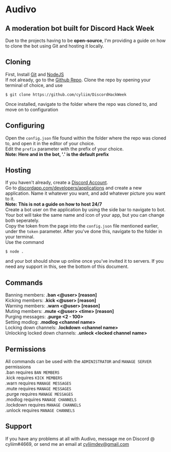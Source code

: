 # Audivo

## A moderation bot built for Discord Hack Week
Due to the projects having to be **open-source**, I'm providing a guide on how to clone the bot using Git and hosting it locally.<br>

## Cloning
First, Install [Git](https://git-scm.com) and [NodeJS](https://nodejs.org)<br>
If not already, go to the [Github Repo](https://github.com/cyliim/DiscordHackWeek). Clone the repo by opening your terminal of choice, and use 
```
$ git clone https://github.com/cyliim/DiscordHackWeek
```
Once installed, navigate to the folder where the repo was cloned to, and move on to configuration
## Configuring
Open the `config.json` file found within the folder where the repo was cloned to, and open it in the editor of your choice.<br>
Edit the `prefix` parameter with the prefix of your choice. <br>**Note: Here and in the bot, '.' is the default prefix**<br>
## Hosting
If you haven't already, create a [Discord Account](https://discordapp.com/).<br>
Go to [discordapp.com/developers/applications](https://discordapp.com/developers/applications) and create a new application. Name it whatever you want, and add whatever picture you want to it.<br>
**Note: This is not a guide on how to host 24/7**<br>
Create a bot user on the application by using the side bar to navigate to bot. Your bot will take the same name and icon of your app, but you can change both seperately.
<br>Copy the token from the page into the `config.json` file mentioned earlier, under the `token` parameter. After you've done this, navigate to the folder in your terminal.<br>
Use the command 
```
$ node .
```
and your bot should show up online once you've invited it to servers. If you need any support in this, see the bottom of this document.
## Commands
Banning members: **.ban <@user> [reason]**<br>
Kicking members: **.kick <@user> [reason]**<br>
Warning members: **.warn <@user> [reason]**<br>
Muting members: **.mute <@user> &lt;time&gt; [reason]**<br>
Purging messages: **.purge <2 - 100>**<br>
Setting modlog: **.modlog &lt;channel name>**<br>
Locking down channels: **.lockdown &lt;channel name>**<br>
Unlocking locked down channels: **.unlock &lt;locked channel name>**<br>

## Permissions

All commands can be used with the `ADMINISTRATOR` and `MANAGE SERVER` permissions<br>
.ban requires `BAN MEMBERS`<br>
.kick requires `KICK MEMBERS`<br>
.warn requires `MANAGE MESSAGES`<br>
.mute requires `MANAGE MESSAGES`<br>
.purge requires `MANAGE MESSAGES`<br>
.modlog requires `MANAGE CHANNELS`<br>
.lockdown requires `MANAGE CHANNELS`<br>
.unlock requires `MANAGE CHANNELS`<br>

## Support

If you have any problems at all with Audivo, message me on Discord @ cyliim#4669, or send me an email at [cyliimdev@gmail.com](mailto:cyliimdev@gmail.com)
